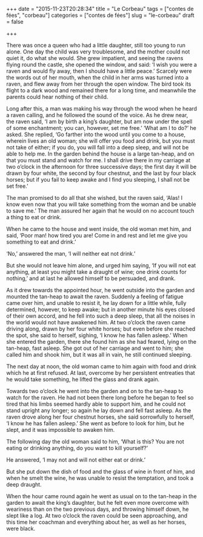 +++
date = "2015-11-23T20:28:34"
title = "Le Corbeau"
tags = ["contes de fées", "corbeau"]
categories = ["contes de fées"]
slug = "le-corbeau"
draft = false

+++

There was once a queen who had a little daughter, still too young to run alone. One day the child was very troublesome, and the mother could not quiet it, do what she would. She grew impatient, and seeing the ravens flying round the castle, she opened the window, and said: ‘I wish you were a raven and would fly away, then I should have a little peace.’ Scarcely were the words out of her mouth, when the child in her arms was turned into a raven, and flew away from her through the open window. The bird took its flight to a dark wood and remained there for a long time, and meanwhile the parents could hear nothing of their child.

Long after this, a man was making his way through the wood when he heard a raven calling, and he followed the sound of the voice. As he drew near, the raven said, ‘I am by birth a king’s daughter, but am now under the spell of some enchantment; you can, however, set me free.’ ‘What am I to do?’ he asked. She replied, ‘Go farther into the wood until you come to a house, wherein lives an old woman; she will offer you food and drink, but you must not take of either; if you do, you will fall into a deep sleep, and will not be able to help me. In the garden behind the house is a large tan-heap, and on that you must stand and watch for me. I shall drive there in my carriage at two o’clock in the afternoon for three successive days; the first day it will be drawn by four white, the second by four chestnut, and the last by four black horses; but if you fail to keep awake and I find you sleeping, I shall not be set free.’

The man promised to do all that she wished, but the raven said, ‘Alas! I know even now that you will take something from the woman and be unable to save me.’ The man assured her again that he would on no account touch a thing to eat or drink.

When he came to the house and went inside, the old woman met him, and said, ‘Poor man! how tired you are! Come in and rest and let me give you something to eat and drink.’

‘No,’ answered the man, ‘I will neither eat not drink.’

But she would not leave him alone, and urged him saying, ‘If you will not eat anything, at least you might take a draught of wine; one drink counts for nothing,’ and at last he allowed himself to be persuaded, and drank.

As it drew towards the appointed hour, he went outside into the garden and mounted the tan-heap to await the raven. Suddenly a feeling of fatigue came over him, and unable to resist it, he lay down for a little while, fully determined, however, to keep awake; but in another minute his eyes closed of their own accord, and he fell into such a deep sleep, that all the noises in the world would not have awakened him. At two o’clock the raven came driving along, drawn by her four white horses; but even before she reached the spot, she said to herself, sighing, ‘I know he has fallen asleep.’ When she entered the garden, there she found him as she had feared, lying on the tan-heap, fast asleep. She got out of her carriage and went to him; she called him and shook him, but it was all in vain, he still continued sleeping.

The next day at noon, the old woman came to him again with food and drink which he at first refused. At last, overcome by her persistent entreaties that he would take something, he lifted the glass and drank again.

Towards two o’clock he went into the garden and on to the tan-heap to watch for the raven. He had not been there long before he began to feel so tired that his limbs seemed hardly able to support him, and he could not stand upright any longer; so again he lay down and fell fast asleep. As the raven drove along her four chestnut horses, she said sorrowfully to herself, ‘I know he has fallen asleep.’ She went as before to look for him, but he slept, and it was impossible to awaken him.

The following day the old woman said to him, ‘What is this? You are not eating or drinking anything, do you want to kill yourself?’

He answered, ‘I may not and will not either eat or drink.’

But she put down the dish of food and the glass of wine in front of him, and when he smelt the wine, he was unable to resist the temptation, and took a deep draught.

When the hour came round again he went as usual on to the tan-heap in the garden to await the king’s daughter, but he felt even more overcome with weariness than on the two previous days, and throwing himself down, he slept like a log. At two o’clock the raven could be seen approaching, and this time her coachman and everything about her, as well as her horses, were black.
